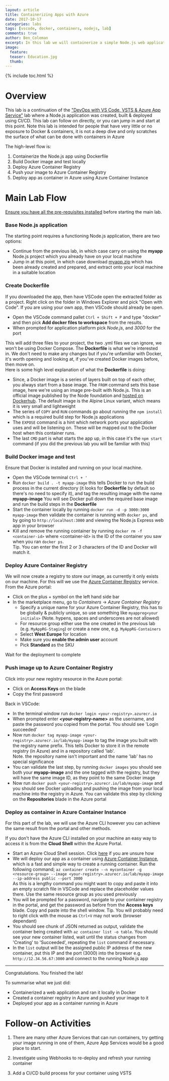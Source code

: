 ```yaml
---
layout: article
title: Containerizing Apps with Azure
date: 2017-10-17
categories: labs
tags: [vscode, docker, containers, nodejs, lab]
comments: true
author: Ben_Coleman
excerpt: In this lab we will containerize a simple Node.js web application and deploy it to Azure
image:
  feature: 
  teaser: Education.jpg
  thumb: 
---
```


{% include toc.html %}

# Overview

This lab is a continuation of the ["DevOps with VS Code, VSTS & Azure App Service"](/labs/devops-vsts/) lab where a Node.js application was created, built & deployed using CI/CD. This lab can follow on directly, or you can jump in and start at this point. Note this lab is intended for people that have very little or no exposure to Docker & containers, it is not a deep dive and only scratches the surface of what can be done with containers in Azure

The high-level flow is:
1. Containerize the Node.js app using Dockerfile
1. Build Docker image and test locally
1. Deploy Azure Container Registry
1. Push your image to Azure Container Registry
1. Deploy app as container in Azure using Azure Container Instance

# Main Lab Flow

[Ensure you have all the pre-requisites installed](/workshops/devops-vsts/) before starting the main lab.

### Base Node.js application
The starting point requires a functioning Node.js application, there are two options:
- Continue from the previous lab, in which case carry on using the **myapp** Node.js project which you already have on your local machine
- Jump in at this point, in which case download [myapp.zip](./myapp.zip) which has been already created and prepared, and extract onto your local machine in a suitable location

### Create Dockerfile
If you downloaded the app, then have VSCode open the extracted folder as a project. Right click on the folder in Windows Explorer and pick "Open with Code". If you are using your own app, then VSCode should already be open.

- Open the VSCode command pallet `Ctrl + Shift + P` and type "docker" and then pick **Add docker files to workspace** from the results.
- When prompted for application platform pick *Node.js*, and *3000* for the port

This will add three files to your project, the two .yml files we can ignore, we won't be using Docker Compose. The **Dockerfile** is what we're interested in. We don't need to make any changes but if you're unfamiliar with Docker, it's worth opening and looking at, if you've created Docker images before, then move on.  
Here is some high level explanation of what the **Dockerfile** is doing:  
- Since, a Docker image is a series of layers built on top of each other, you always start from a base image. The `FROM` command sets this base image, here we're using an image pre-built with Node.js. This is an official image published by the Node foundation and [hosted on Dockerhub](https://hub.docker.com/_/node/). The default image is the Alpine Linux variant, which means it is very small and lightweight  
- The series of `COPY` and `RUN` commands go about running the `npm install` which is a required build step for Node.js applications
- The `EXPOSE` command is a hint which network ports your application uses and will be listening on. These will be mapped out to the Docker host when this container runs.  
- The last `CMD` part is what starts the app up, in this case it's the `npm start` command (if you did the previous lab you will be familiar with this)

### Build Docker image and test
Ensure that Docker is installed and running on your local machine.  
- Open the VSCode terminal `Ctrl + '`
- Run `docker build . -t myapp-image` this tells Docker to run the build process in the current directory (it looks for **Dockerfile** by default so there's no need to specify it), and tag the resulting image with the name **myapp-image**
You will see Docker pull down the required base image and run the build steps in the **Dockerfile**
- Start the container locally by running `docker run -d -p 3000:3000 myapp-image` then validate the container is running with `docker ps`, and by going to `http://localhost:3000` and viewing the Node.js Express web app in your browser
- Kill and remove the running container by running `docker rm -f <container-id>` where \<container-id\> is the ID of the container you saw when you ran `docker ps`.  
Tip. You can enter the first 2 or 3 characters of the ID and Docker will match it.

### Deploy Azure Container Registry
We will now create a registry to store our image, as currently it only exists on our machine. For this will we use the [Azure Container Registry](https://azure.microsoft.com/en-gb/services/container-registry/) service. From the Azure portal:
- Click on the plus + symbol on the left hand side bar
- In the marketplace menu, go to *Containers* -> *Azure Container Registry*
  - Specify a unique name for your Azure Container Registry, this has to be globally & publicly unique, so use something like `myappreg<your initials>` (Note. hypens, spaces and underscores are not allowed)
  - For resource group either use the one created in the previous lab (e.g. `MyAppRG-Staging`) or create a new one, e.g. `MyAppRG-Containers`
  - Select **West Europe** for location
  - Make sure you **enable the admin user** account
  - Pick **Standard** as the SKU

Wait for the deployment to complete

### Push image up to Azure Container Registry
Click into your new registry resource in the Azure portal:
- Click on **Access Keys** on the blade
- Copy the first password

Back in VSCode:
- In the terminal window run `docker login <your-registry>.azurecr.io`
- When prompted enter **\<your-registry-name\>** as the username, and paste the password you copied from the portal. You should see 'Login succeeded'
- Now run `docker tag myapp-image <your-registry>.azurecr.io/lab/myapp-image` to tag the image you built with the registry name prefix. This tells Docker to store it in the remote registry (in Azure) and in a repository called 'lab'.  
Note. the repository name isn't important and the name 'lab' has no special significance 
- You can validate the last step, by running `docker images` you should see both your **myapp-image** and the one tagged with the registry, but they will have the same image ID, as they point to the same Docker image 
- Now run `docker push <your-registry>.azurecr.io/lab/myapp-image` and you should see Docker uploading and pushing the image from your local machine into the registry in Azure. You can validate this step by clicking on the **Repositories** blade in the Azure portal


### Deploy as container in Azure Container Instance
For this part of the lab, we will use the Azure CLI however you can achieve the same result from the portal and other methods.

If you don't have the Azure CLI installed on your machine an easy way to access it is from the **Cloud Shell** within the Azure Portal. 
- Start an Azure Cloud Shell session. Click [here](https://docs.microsoft.com/en-gb/azure/cloud-shell/quickstart) if you are unsure how
- We will deploy our app as a container using [Azure Container Instance](https://azure.microsoft.com/en-gb/services/container-instances/), which is a fast and simple way to create a running container. Run the following command; 
`az container create --n mycontainer -g <resource-group> --image <your-registry>.azurecr.io/lab/myapp-image --ip-address public --port 3000`  
As this is a lengthy command you might want to copy and paste it into an empty scratch file in VSCode and replace the placeholder values there. Use the same resource group as you used previously
- You will be prompted for a password, navigate to your container registry in the portal, and get the password as before from the **Access keys** blade. Copy and paste into the shell window. Tip. You will probably need to right click with the mouse as `Ctrl+V` may not work (browser dependant)
- You should see chunk of JSON returned as output, validate the container being created with `az container list -o table`. You should see your new container listed, wait until the status changes from 'Creating' to 'Succeeded', repeating the `list` command if necessary.
- In the `list` output will be the assigned public IP address of the new container, put this IP and the port (3000) into the browser e.g. `http://12.34.56.67:3000` and connect to the running Node.js app

---

Congratulations. You finished the lab! 

To summarise what we just did:

* Containerized a web application and ran it locally in Docker
* Created a container registry in Azure and pushed your image to it
* Deployed your app as a container running in Azure

# Follow-on Activities

1. There are many other Azure Services that can run containers, try getting your image running in one of them, Azure App Services would be a good place to start.

2. Investigate using Webhooks to re-deploy and refresh your running container

3. Add a CI/CD build process for your container using VSTS


